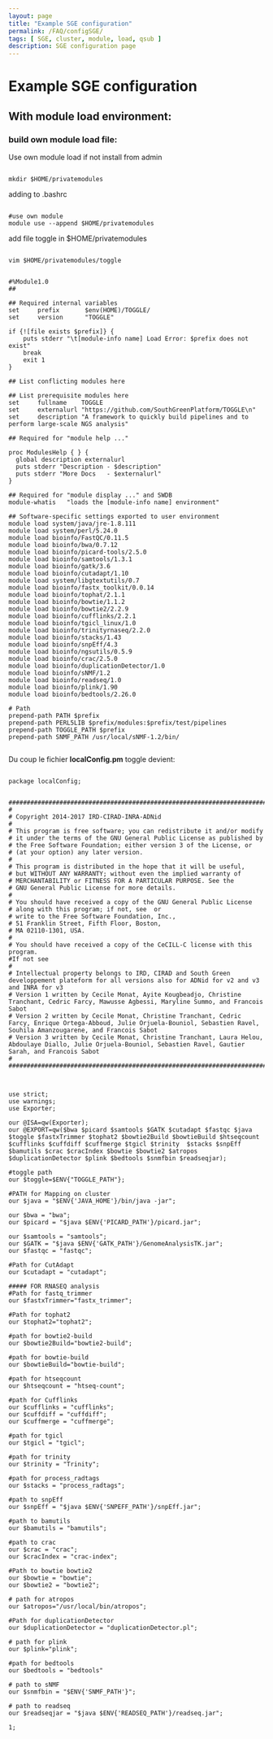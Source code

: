 ```yaml
---
layout: page
title: "Example SGE configuration"
permalink: /FAQ/configSGE/
tags: [ SGE, cluster, module, load, qsub ]
description: SGE configuration page
---
```


# Example SGE configuration

## With module load environment:

### build own module load file:

Use own module load if not install from admin

<pre><code class="ruby">
mkdir $HOME/privatemodules
</code></pre>

adding to .bashrc

<pre><code class="ruby">
#use own module
module use --append $HOME/privatemodules
</code></pre>


add file toggle in $HOME/privatemodules 

<pre><code class="ruby">
vim $HOME/privatemodules/toggle
</code></pre>

<pre><code class="ruby">
#%Module1.0
##

## Required internal variables
set     prefix       $env(HOME)/TOGGLE/
set     version      "TOGGLE"

if {![file exists $prefix]} {
	puts stderr "\t[module-info name] Load Error: $prefix does not exist"
	break
	exit 1
}

## List conflicting modules here

## List prerequisite modules here
set		fullname	TOGGLE
set		externalurl	"https://github.com/SouthGreenPlatform/TOGGLE\n"
set		description	"A framework to quickly build pipelines and to perform large-scale NGS analysis"

## Required for "module help ..."

proc ModulesHelp { } {
  global description externalurl
  puts stderr "Description - $description"
  puts stderr "More Docs   - $externalurl"
}

## Required for "module display ..." and SWDB
module-whatis   "loads the [module-info name] environment"

## Software-specific settings exported to user environment
module load system/java/jre-1.8.111
module load system/perl/5.24.0
module load bioinfo/FastQC/0.11.5
module load bioinfo/bwa/0.7.12
module load bioinfo/picard-tools/2.5.0
module load bioinfo/samtools/1.3.1
module load bioinfo/gatk/3.6
module load bioinfo/cutadapt/1.10
module load system/libgtextutils/0.7
module load bioinfo/fastx_toolkit/0.0.14
module load bioinfo/tophat/2.1.1
module load bioinfo/bowtie/1.1.2
module load bioinfo/bowtie2/2.2.9
module load bioinfo/cufflinks/2.2.1
module load bioinfo/tgicl_linux/1.0
module load bioinfo/trinityrnaseq/2.2.0
module load bioinfo/stacks/1.43
module load bioinfo/snpEff/4.3
module load bioinfo/ngsutils/0.5.9
module load bioinfo/crac/2.5.0
module load bioinfo/duplicationDetector/1.0
module load bioinfo/sNMF/1.2
module load bioinfo/readseq/1.0
module load bioinfo/plink/1.90
module load bioinfo/bedtools/2.26.0

# Path
prepend-path PATH $prefix
prepend-path PERL5LIB $prefix/modules:$prefix/test/pipelines
prepend-path TOGGLE_PATH $prefix
prepend-path SNMF_PATH /usr/local/sNMF-1.2/bin/

</code></pre>


Du coup le fichier **localConfig.pm** toggle devient:

<pre><code class="ruby">
package localConfig;


###################################################################################################################################
#
# Copyright 2014-2017 IRD-CIRAD-INRA-ADNid
#
# This program is free software; you can redistribute it and/or modify
# it under the terms of the GNU General Public License as published by
# the Free Software Foundation; either version 3 of the License, or
# (at your option) any later version.
#
# This program is distributed in the hope that it will be useful,
# but WITHOUT ANY WARRANTY; without even the implied warranty of
# MERCHANTABILITY or FITNESS FOR A PARTICULAR PURPOSE. See the
# GNU General Public License for more details.
#
# You should have received a copy of the GNU General Public License
# along with this program; if not, see <http://www.gnu.org/licenses/> or
# write to the Free Software Foundation, Inc.,
# 51 Franklin Street, Fifth Floor, Boston,
# MA 02110-1301, USA.
#
# You should have received a copy of the CeCILL-C license with this program.
#If not see <http://www.cecill.info/licences/Licence_CeCILL-C_V1-en.txt>
#
# Intellectual property belongs to IRD, CIRAD and South Green developpement plateform for all versions also for ADNid for v2 and v3 and INRA for v3
# Version 1 written by Cecile Monat, Ayite Kougbeadjo, Christine Tranchant, Cedric Farcy, Mawusse Agbessi, Maryline Summo, and Francois Sabot
# Version 2 written by Cecile Monat, Christine Tranchant, Cedric Farcy, Enrique Ortega-Abboud, Julie Orjuela-Bouniol, Sebastien Ravel, Souhila Amanzougarene, and Francois Sabot
# Version 3 written by Cecile Monat, Christine Tranchant, Laura Helou, Abdoulaye Diallo, Julie Orjuela-Bouniol, Sebastien Ravel, Gautier Sarah, and Francois Sabot
#
###################################################################################################################################



use strict;
use warnings;
use Exporter;

our @ISA=qw(Exporter);
our @EXPORT=qw($bwa $picard $samtools $GATK $cutadapt $fastqc $java $toggle $fastxTrimmer $tophat2 $bowtie2Build $bowtieBuild $htseqcount $cufflinks $cuffdiff $cuffmerge $tgicl $trinity  $stacks $snpEff $bamutils $crac $cracIndex $bowtie $bowtie2 $atropos $duplicationDetector $plink $bedtools $snmfbin $readseqjar);

#toggle path
our $toggle=$ENV{"TOGGLE_PATH"};

#PATH for Mapping on cluster
our $java = "$ENV{'JAVA_HOME'}/bin/java -jar";

our $bwa = "bwa";
our $picard = "$java $ENV{'PICARD_PATH'}/picard.jar";

our $samtools = "samtools";
our $GATK = "$java $ENV{'GATK_PATH'}/GenomeAnalysisTK.jar";
our $fastqc = "fastqc";

#Path for CutAdapt
our $cutadapt = "cutadapt";

##### FOR RNASEQ analysis
#Path for fastq_trimmer
our $fastxTrimmer="fastx_trimmer";

#Path for tophat2
our $tophat2="tophat2";

#path for bowtie2-build
our $bowtie2Build="bowtie2-build";

#path for bowtie-build
our $bowtieBuild="bowtie-build";

#path for htseqcount
our $htseqcount = "htseq-count";

#path for Cufflinks
our $cufflinks = "cufflinks";
our $cuffdiff = "cuffdiff";
our $cuffmerge = "cuffmerge";

#path for tgicl
our $tgicl = "tgicl";

#path for trinity
our $trinity = "Trinity";

#path for process_radtags
our $stacks = "process_radtags";

#path to snpEff
our $snpEff = "$java $ENV{'SNPEFF_PATH'}/snpEff.jar";

#path to bamutils
our $bamutils = "bamutils";

#path to crac
our $crac = "crac";
our $cracIndex = "crac-index";

#Path to bowtie bowtie2
our $bowtie = "bowtie";
our $bowtie2 = "bowtie2";

# path for atropos
our $atropos="/usr/local/bin/atropos";

#Path for duplicationDetector
our $duplicationDetector = "duplicationDetector.pl";

# path for plink
our $plink="plink";

#path for bedtools
our $bedtools = "bedtools"

# path to sNMF
our $snmfbin = "$ENV{'SNMF_PATH'}";

# path to readseq
our $readseqjar = "$java $ENV{'READSEQ_PATH'}/readseq.jar";

1;
</code></pre>